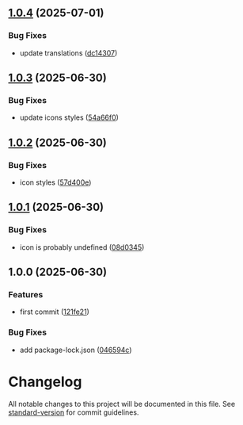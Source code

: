 ## [1.0.4](https://github.com/steeven-th/grapesjs-rte-toolbar-extensions/compare/v1.0.3...v1.0.4) (2025-07-01)

### Bug Fixes

* update translations ([dc14307](https://github.com/steeven-th/grapesjs-rte-toolbar-extensions/commit/dc1430728e9c303cb8577ee689810314b173facf))

## [1.0.3](https://github.com/steeven-th/grapesjs-rte-toolbar-extensions/compare/v1.0.2...v1.0.3) (2025-06-30)

### Bug Fixes

* update icons styles ([54a66f0](https://github.com/steeven-th/grapesjs-rte-toolbar-extensions/commit/54a66f011ace43d210ee117eba1bf76ae095d6f1))

## [1.0.2](https://github.com/steeven-th/grapesjs-rte-toolbar-extensions/compare/v1.0.1...v1.0.2) (2025-06-30)

### Bug Fixes

* icon styles ([57d400e](https://github.com/steeven-th/grapesjs-rte-toolbar-extensions/commit/57d400eaa62db717c8a67bbf4ba4e640f45d5786))

## [1.0.1](https://github.com/steeven-th/grapesjs-rte-toolbar-extensions/compare/v1.0.0...v1.0.1) (2025-06-30)

### Bug Fixes

* icon is probably undefined ([08d0345](https://github.com/steeven-th/grapesjs-rte-toolbar-extensions/commit/08d0345669dd5d47080ab99dca1a971702907dc9))

## 1.0.0 (2025-06-30)

### Features

* first commit ([121fe21](https://github.com/steeven-th/grapesjs-rte-toolbar-extensions/commit/121fe213afaa66d3b9c52c295e47e566f53e3ada))

### Bug Fixes

* add package-lock.json ([046594c](https://github.com/steeven-th/grapesjs-rte-toolbar-extensions/commit/046594c0362298787624b5907bd0ef5ff6ded30e))

# Changelog

All notable changes to this project will be documented in this file. See [standard-version](https://github.com/conventional-changelog/standard-version) for commit guidelines.
